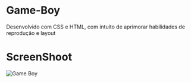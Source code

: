 # Game-Boy

Desenvolvido com CSS e HTML, com intuíto de aprimorar habilidades de reprodução e layout

# ScreenShoot

![Game Boy](raw.github.com/guilhermestain/Game-Boy/master/public/print-game.jpeg "Game Boy Nintendo 1989")
